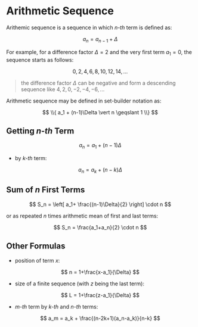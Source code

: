 # Arithmetic Sequence

Arithemic sequence is a sequence in which _n-th_ term is defined as:

$$
a_n = a_{n-1}+\Delta
$$

For example, for a difference factor $\Delta = 2$ and the very first term $a_1=0$, the sequence starts as follows:

$$
0,2,4,6,8,10,12,14,...
$$

> the difference factor $\Delta$ can be negative and form a descending sequence like $4,2,0,-2,-4,-6,...$

Arithmetic sequence may be defined in set-builder notation as:

$$
\\{ a_1 + (n-1)\Delta \vert n \geqslant 1 \\}
$$

## Getting _n-th_ Term

$$
a_n = a_1 + (n-1)\Delta
$$

- by _k-th_ term:

$$
a_n = a_k + (n-k)\Delta
$$

## Sum of $n$ First Terms

$$
S_n = \left[ a_1+ \frac{(n-1)\Delta}{2} \right] \cdot n
$$

or as repeated $n$ times arithmetic mean of first and last terms:

$$
S_n = \frac{a_1+a_n}{2} \cdot n
$$

## Other Formulas

- position of term $x$:

$$
n = 1+\frac{x-a_1}{\Delta}
$$

- size of a finite sequence (with $z$ being the last term):

$$
L = 1+\frac{z-a_1}{\Delta}
$$

- _m-th_ term by _k-th_ and _n-th_ terms:

$$
a_m = a_k + \frac{(n-2k+1)(a_n-a_k)}{n-k}
$$

